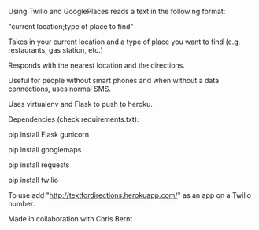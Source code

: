 Using Twilio and GooglePlaces reads a text in the following format:

"current location;type of place to find"

Takes in your current location and a type of place you want to find (e.g. restaurants, gas station, etc.)

Responds with the nearest location and the directions.

Useful for people without smart phones and when without a data connections, uses normal SMS.

Uses virtualenv and Flask to push to heroku.

Dependencies (check requirements.txt):

pip install Flask gunicorn

pip install googlemaps

pip install requests

pip install twilio


To use add "http://textfordirections.herokuapp.com/" as an app on a Twilio number.


Made in collaboration with Chris Bernt
